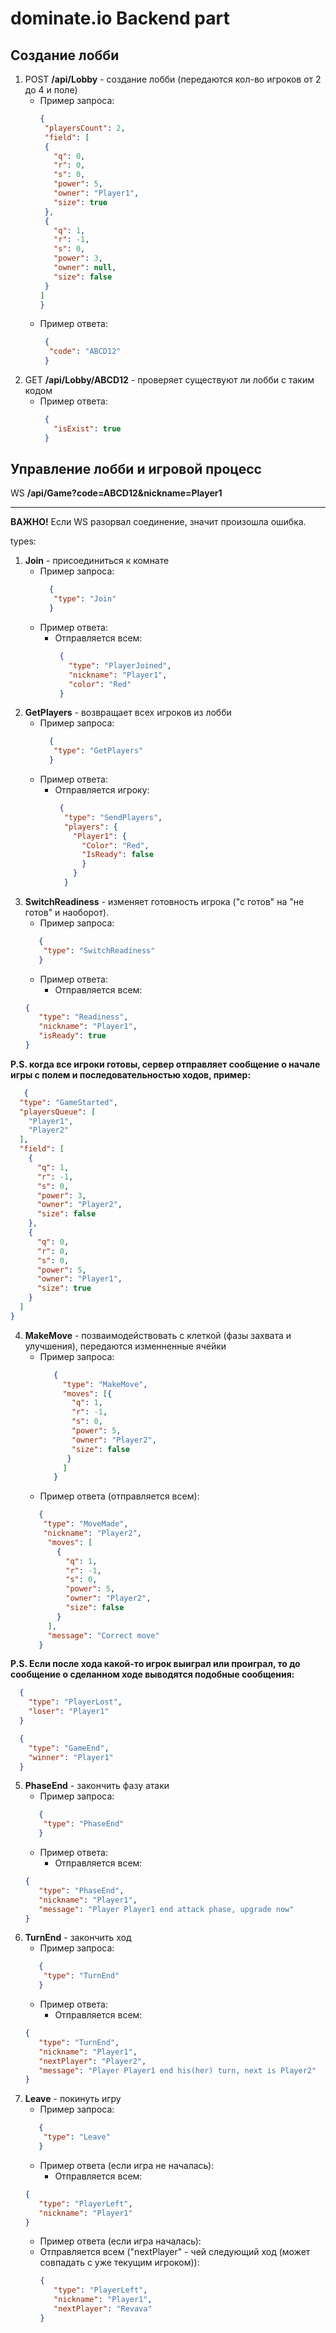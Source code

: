 ﻿# dominate.io Backend part #

## Создание лобби ##

1. POST **/api/Lobby** - создание лобби (передаются кол-во игроков от 2 до 4 и поле)
    - Пример запроса:
      ```json
      {
       "playersCount": 2,
       "field": [
       {
         "q": 0,
         "r": 0,
         "s": 0,
         "power": 5,
         "owner": "Player1",
         "size": true
       },
       {
         "q": 1,
         "r": -1,
         "s": 0,
         "power": 3,
         "owner": null,
         "size": false
       }
      ]
      }
      ```
    - Пример ответа:
      ```json
       {
        "code": "ABCD12"
       }
       ```
2. GET **/api/Lobby/ABCD12** - проверяет существуют ли лобби с таким кодом
    - Пример ответа:
      ```json
       {
         "isExist": true
       }
       ```

## Управление лобби и игровой процесс ##

WS **/api/Game?code=ABCD12&nickname=Player1**

---
**ВАЖНО!** Если WS разорвал соединение, значит произошла ошибка.

types:

1. **Join** - присоединиться к комнате
    - Пример запроса:
       ```json
         {
          "type": "Join"
         }
       ```
    - Пример ответа:
        - Отправляется всем:
           ```json
            {
              "type": "PlayerJoined",
              "nickname": "Player1",
              "color": "Red"
            }
          ```
2. **GetPlayers** - возвращает всех игроков из лобби
    - Пример запроса:
        ```json
          {
           "type": "GetPlayers"
          }
        ```
    - Пример ответа:
        - Отправляется игроку:
            ```json
             {
              "type": "SendPlayers",
              "players": {
                "Player1": {
                  "Color": "Red",
                  "IsReady": false
                  }
                }
              }
            ```
3. **SwitchReadiness** - изменяет готовность игрока ("с готов" на "не готов" и наоборот).
    - Пример запроса:
   ```json
      {
       "type": "SwitchReadiness"
      }
   ```
    - Пример ответа:
        - Отправляется всем:
   ```json
   {
      "type": "Readiness",
      "nickname": "Player1",
      "isReady": true
   }
   ```

**P.S. когда все игроки готовы, сервер отправляет сообщение о начале игры с полем и последовательностью ходов, пример:**

```json
   {
  "type": "GameStarted",
  "playersQueue": [
    "Player1",
    "Player2"
  ],
  "field": [
    {
      "q": 1,
      "r": -1,
      "s": 0,
      "power": 3,
      "owner": "Player2",
      "size": false
    },
    {
      "q": 0,
      "r": 0,
      "s": 0,
      "power": 5,
      "owner": "Player1",
      "size": true
    }
  ]
}
```

4. **MakeMove** - позваимодействовать с клеткой (фазы захвата и улучшения), передаются изменненные ячейки
    - Пример запроса:
      ```json
         {
           "type": "MakeMove",
           "moves": [{
             "q": 1,
             "r": -1,
             "s": 0,
             "power": 5,
             "owner": "Player2",
             "size": false
            }
           ]
         }
       ```
    - Пример ответа (отправляется всем):
   ```json
      {
       "type": "MoveMade",
       "nickname": "Player2",
        "moves": [
          {
            "q": 1,
            "r": -1,
            "s": 0,
            "power": 5,
            "owner": "Player2",
            "size": false
          }
        ],
        "message": "Correct move"
      }
   ```
**P.S. Если после хода какой-то игрок выиграл или проиграл, то до сообщение о сделанном ходе выводятся подобные сообщения:**
```json
  {
    "type": "PlayerLost",
    "loser": "Player1"
  }
```
```json
  {
    "type": "GameEnd",
    "winner": "Player1"
  }
```
5. **PhaseEnd** - закончить фазу атаки
   - Пример запроса:
   ```json
      {
       "type": "PhaseEnd"
      }
   ```
   - Пример ответа:
      - Отправляется всем:
   ```json
   {
      "type": "PhaseEnd",
      "nickname": "Player1",
      "message": "Player Player1 end attack phase, upgrade now"
   }
   ```
6. **TurnEnd** - закончить ход
   - Пример запроса:
   ```json
      {
       "type": "TurnEnd"
      }
   ```
   - Пример ответа:
      - Отправляется всем:
   ```json
   {
      "type": "TurnEnd",
      "nickname": "Player1",
      "nextPlayer": "Player2",
      "message": "Player Player1 end his(her) turn, next is Player2"
   }
   ```
7. **Leave** - покинуть игру
   - Пример запроса:
   ```json
      {
       "type": "Leave"
      }
   ```
   - Пример ответа (если игра не началась):
      - Отправляется всем:
   ```json
   {
      "type": "PlayerLeft",
      "nickname": "Player1"
   }
   ```
   - Пример ответа (если игра началась):
   - Отправляется всем ("nextPlayer" - чей следующий ход (может совпадать с уже текущим игроком)):
      ```json
      {
         "type": "PlayerLeft",
         "nickname": "Player1",
         "nextPlayer": "Revava"
      }
      ```